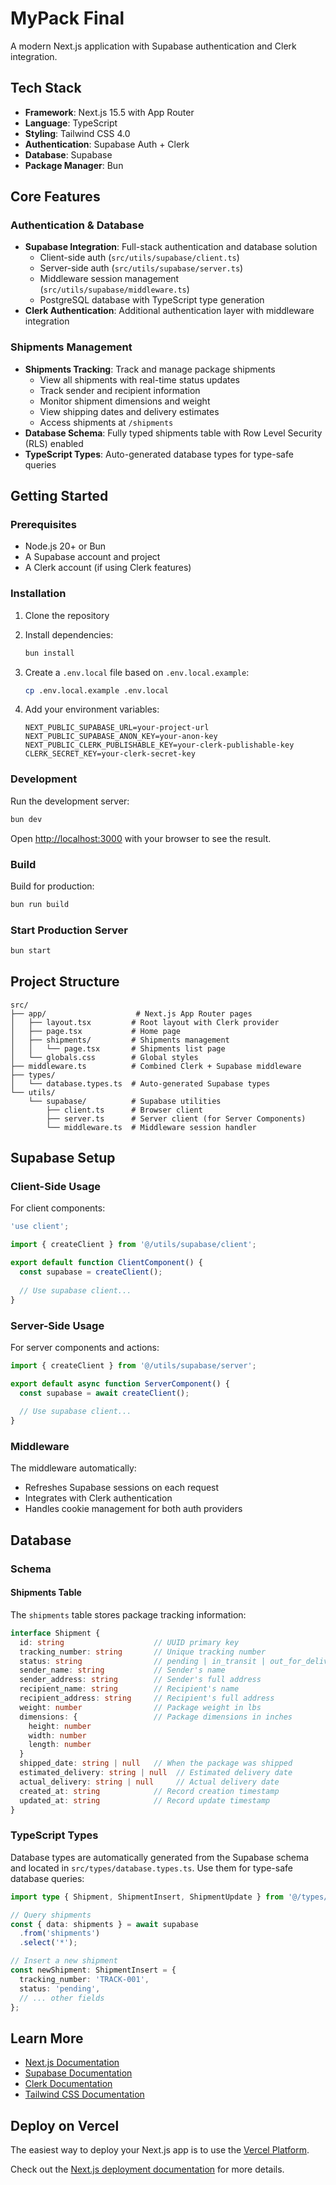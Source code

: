 # MyPack Final

A modern Next.js application with Supabase authentication and Clerk integration.

## Tech Stack

- **Framework**: Next.js 15.5 with App Router
- **Language**: TypeScript
- **Styling**: Tailwind CSS 4.0
- **Authentication**: Supabase Auth + Clerk
- **Database**: Supabase
- **Package Manager**: Bun

## Core Features

### Authentication & Database
- **Supabase Integration**: Full-stack authentication and database solution
  - Client-side auth (`src/utils/supabase/client.ts`)
  - Server-side auth (`src/utils/supabase/server.ts`)
  - Middleware session management (`src/utils/supabase/middleware.ts`)
  - PostgreSQL database with TypeScript type generation
- **Clerk Authentication**: Additional authentication layer with middleware integration

### Shipments Management
- **Shipments Tracking**: Track and manage package shipments
  - View all shipments with real-time status updates
  - Track sender and recipient information
  - Monitor shipment dimensions and weight
  - View shipping dates and delivery estimates
  - Access shipments at `/shipments`
- **Database Schema**: Fully typed shipments table with Row Level Security (RLS) enabled
- **TypeScript Types**: Auto-generated database types for type-safe queries

## Getting Started

### Prerequisites

- Node.js 20+ or Bun
- A Supabase account and project
- A Clerk account (if using Clerk features)

### Installation

1. Clone the repository
2. Install dependencies:
   ```bash
   bun install
   ```

3. Create a `.env.local` file based on `.env.local.example`:
   ```bash
   cp .env.local.example .env.local
   ```

4. Add your environment variables:
   ```env
   NEXT_PUBLIC_SUPABASE_URL=your-project-url
   NEXT_PUBLIC_SUPABASE_ANON_KEY=your-anon-key
   NEXT_PUBLIC_CLERK_PUBLISHABLE_KEY=your-clerk-publishable-key
   CLERK_SECRET_KEY=your-clerk-secret-key
   ```

### Development

Run the development server:

```bash
bun dev
```

Open [http://localhost:3000](http://localhost:3000) with your browser to see the result.

### Build

Build for production:

```bash
bun run build
```

### Start Production Server

```bash
bun start
```

## Project Structure

```
src/
├── app/                    # Next.js App Router pages
│   ├── layout.tsx         # Root layout with Clerk provider
│   ├── page.tsx           # Home page
│   ├── shipments/         # Shipments management
│   │   └── page.tsx       # Shipments list page
│   └── globals.css        # Global styles
├── middleware.ts          # Combined Clerk + Supabase middleware
├── types/
│   └── database.types.ts  # Auto-generated Supabase types
└── utils/
    └── supabase/          # Supabase utilities
        ├── client.ts      # Browser client
        ├── server.ts      # Server client (for Server Components)
        └── middleware.ts  # Middleware session handler
```

## Supabase Setup

### Client-Side Usage

For client components:

```typescript
'use client';

import { createClient } from '@/utils/supabase/client';

export default function ClientComponent() {
  const supabase = createClient();
  
  // Use supabase client...
}
```

### Server-Side Usage

For server components and actions:

```typescript
import { createClient } from '@/utils/supabase/server';

export default async function ServerComponent() {
  const supabase = await createClient();
  
  // Use supabase client...
}
```

### Middleware

The middleware automatically:
- Refreshes Supabase sessions on each request
- Integrates with Clerk authentication
- Handles cookie management for both auth providers

## Database

### Schema

#### Shipments Table
The `shipments` table stores package tracking information:

```typescript
interface Shipment {
  id: string                    // UUID primary key
  tracking_number: string       // Unique tracking number
  status: string                // pending | in_transit | out_for_delivery | delivered | cancelled
  sender_name: string           // Sender's name
  sender_address: string        // Sender's full address
  recipient_name: string        // Recipient's name
  recipient_address: string     // Recipient's full address
  weight: number                // Package weight in lbs
  dimensions: {                 // Package dimensions in inches
    height: number
    width: number
    length: number
  }
  shipped_date: string | null   // When the package was shipped
  estimated_delivery: string | null  // Estimated delivery date
  actual_delivery: string | null     // Actual delivery date
  created_at: string            // Record creation timestamp
  updated_at: string            // Record update timestamp
}
```

### TypeScript Types

Database types are automatically generated from the Supabase schema and located in `src/types/database.types.ts`. Use them for type-safe database queries:

```typescript
import type { Shipment, ShipmentInsert, ShipmentUpdate } from '@/types/database.types';

// Query shipments
const { data: shipments } = await supabase
  .from('shipments')
  .select('*');

// Insert a new shipment
const newShipment: ShipmentInsert = {
  tracking_number: 'TRACK-001',
  status: 'pending',
  // ... other fields
};
```

## Learn More

- [Next.js Documentation](https://nextjs.org/docs)
- [Supabase Documentation](https://supabase.com/docs)
- [Clerk Documentation](https://clerk.com/docs)
- [Tailwind CSS Documentation](https://tailwindcss.com/docs)

## Deploy on Vercel

The easiest way to deploy your Next.js app is to use the [Vercel Platform](https://vercel.com/new).

Check out the [Next.js deployment documentation](https://nextjs.org/docs/app/building-your-application/deploying) for more details.
